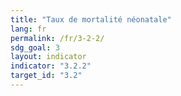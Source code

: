 ```yaml
---
title: "Taux de mortalité néonatale"
lang: fr
permalink: /fr/3-2-2/
sdg_goal: 3
layout: indicator
indicator: "3.2.2"
target_id: "3.2"
---
```


